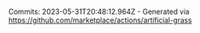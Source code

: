 Commits: 2023-05-31T20:48:12.964Z - Generated via https://github.com/marketplace/actions/artificial-grass
<br>
